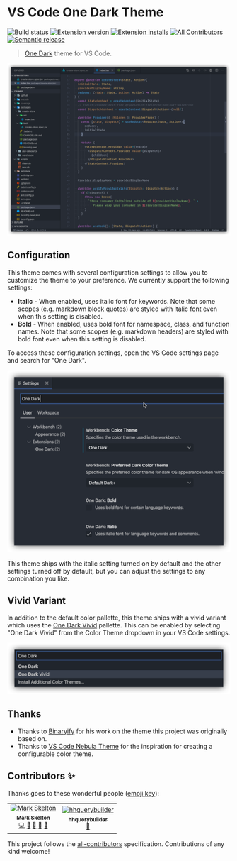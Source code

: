 # VS Code One Dark Theme

![Build status](https://img.shields.io/github/workflow/status/one-dark/vscode-one-dark-theme/Release/master.svg?logo=github)
[![Extension version](https://img.shields.io/vscode-marketplace/v/mskelton.one-dark-theme.svg)](https://marketplace.visualstudio.com/items?itemName=mskelton.one-dark-theme)
[![Extension installs](https://img.shields.io/vscode-marketplace/i/mskelton.one-dark-theme.svg)](https://marketplace.visualstudio.com/items?itemName=mskelton.one-dark-theme)
[![All Contributors](https://img.shields.io/github/all-contributors/mskelton/vscode-one-dark-theme?color=orange)](#contributors)
[![Semantic release](https://img.shields.io/badge/%20%20%F0%9F%93%A6%F0%9F%9A%80-semantic--release-e10079.svg)](https://github.com/semantic-release/semantic-release)

> [One Dark](https://github.com/atom/one-dark-syntax) theme for VS Code.

![Code example](static/screenshots/code.png)

## Configuration

This theme comes with several configuration settings to allow you to customize the theme to your preference. We currently support the following settings:

- **Italic** - When enabled, uses italic font for keywords. Note that some scopes \(e.g. markdown block quotes\) are styled with italic font even when this setting is disabled.
- **Bold** - When enabled, uses bold font for namespace, class, and function names. Note that some scopes \(e.g. markdown headers\) are styled with bold font even when this setting is disabled.

To access these configuration settings, open the VS Code settings page and search for "One Dark".

![Theme settings](static/screenshots/settings.png)

This theme ships with the italic setting turned on by default and the other settings turned off by default, but you can adjust the settings to any combination you like.

## Vivid Variant

In addition to the default color pallette, this theme ships with a vivid variant which uses the [One Dark Vivid](https://atom.io/themes/one-dark-vivid-syntax) pallette. This can be enabled by selecting "One Dark Vivid" from the Color Theme dropdown in your VS Code settings.

![Vivid setting](static/screenshots/vivid-setting.png)

## Thanks

- Thanks to [Binaryify](https://github.com/Binaryify) for his work on the theme this project was originally based on.
- Thanks to [VS Code Nebula Theme](https://github.com/eating-coleslaw/vscode-nebula-theme) for the inspiration for creating a configurable color theme.

## Contributors ✨

Thanks goes to these wonderful people ([emoji key](https://allcontributors.org/docs/en/emoji-key)):

<!-- ALL-CONTRIBUTORS-LIST:START - Do not remove or modify this section -->
<!-- prettier-ignore-start -->
<!-- markdownlint-disable -->
<table>
  <tr>
    <td align="center"><a href="https://github.com/mskelton"><img src="https://avatars3.githubusercontent.com/u/25914066?v=4" width="100px;" alt="Mark Skelton"/><br /><sub><b>Mark Skelton</b></sub></a><br /><a href="https://github.com/one-dark/vscode-one-dark-theme/commits?author=mskelton" title="Code">💻</a> <a href="#question-mskelton" title="Answering Questions">💬</a> <a href="https://github.com/one-dark/vscode-one-dark-theme/commits?author=mskelton" title="Documentation">📖</a> <a href="#ideas-mskelton" title="Ideas, Planning, & Feedback">🤔</a> <a href="#design-mskelton" title="Design">🎨</a></td>
    <td align="center"><a href="https://github.com/hhquerybuilder"><img src="https://avatars3.githubusercontent.com/u/40240395?v=4" width="100px;" alt="hhquerybuilder"/><br /><sub><b>hhquerybuilder</b></sub></a><br /><a href="#design-hhquerybuilder" title="Design">🎨</a></td>
  </tr>
</table>

<!-- markdownlint-enable -->
<!-- prettier-ignore-end -->

<!-- ALL-CONTRIBUTORS-LIST:END -->

This project follows the [all-contributors](https://github.com/all-contributors/all-contributors) specification. Contributions of any kind welcome!

